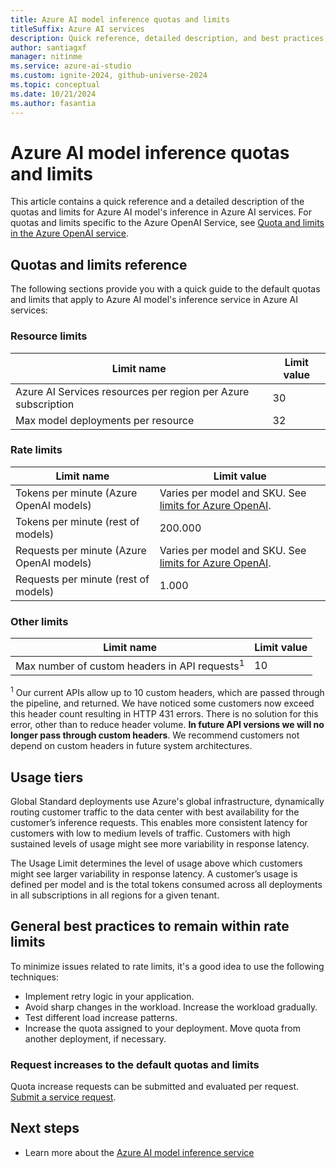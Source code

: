 ```yaml
---
title: Azure AI model inference quotas and limits
titleSuffix: Azure AI services
description: Quick reference, detailed description, and best practices on the quotas and limits for the Azure AI models service in Azure AI services.
author: santiagxf
manager: nitinme
ms.service: azure-ai-studio
ms.custom: ignite-2024, github-universe-2024
ms.topic: conceptual
ms.date: 10/21/2024
ms.author: fasantia
---
```


# Azure AI model inference quotas and limits

This article contains a quick reference and a detailed description of the quotas and limits for Azure AI model's inference in Azure AI services. For quotas and limits specific to the Azure OpenAI Service, see [Quota and limits in the Azure OpenAI service](../../../ai-services/openai/quotas-limits.md).

## Quotas and limits reference

The following sections provide you with a quick guide to the default quotas and limits that apply to Azure AI model's inference service in Azure AI services:

### Resource limits

| Limit name | Limit value |
|--|--|
| Azure AI Services resources per region per Azure subscription | 30 |
| Max model deployments per resource | 32 | 

### Rate limits

| Limit name | Limit value |
| ---------- | ----------- |
| Tokens per minute (Azure OpenAI models)   | Varies per model and SKU. See [limits for Azure OpenAI](../../../ai-services/openai/quotas-limits.md). |
| Tokens per minute (rest of models)        | 200.000 |
| Requests per minute (Azure OpenAI models) | Varies per model and SKU. See [limits for Azure OpenAI](../../../ai-services/openai/quotas-limits.md). |
| Requests per minute (rest of models)      | 1.000   |

### Other limits

| Limit name | Limit value |
|--|--|
| Max number of custom headers in API requests<sup>1</sup> | 10 |

<sup>1</sup> Our current APIs allow up to 10 custom headers, which are passed through the pipeline, and returned. We have noticed some customers now exceed this header count resulting in HTTP 431 errors. There is no solution for this error, other than to reduce header volume. **In future API versions we will no longer pass through custom headers**. We recommend customers not depend on custom headers in future system architectures.

## Usage tiers

Global Standard deployments use Azure's global infrastructure, dynamically routing customer traffic to the data center with best availability for the customer’s inference requests. This enables more consistent latency for customers with low to medium levels of traffic. Customers with high sustained levels of usage might see more variability in response latency.

The Usage Limit determines the level of usage above which customers might see larger variability in response latency. A customer’s usage is defined per model and is the total tokens consumed across all deployments in all subscriptions in all regions for a given tenant.

## General best practices to remain within rate limits

To minimize issues related to rate limits, it's a good idea to use the following techniques:

- Implement retry logic in your application.
- Avoid sharp changes in the workload. Increase the workload gradually.
- Test different load increase patterns.
- Increase the quota assigned to your deployment. Move quota from another deployment, if necessary.

### Request increases to the default quotas and limits

Quota increase requests can be submitted and evaluated per request. [Submit a service request](../../../ai-services/cognitive-services-support-options.md?context=/azure/ai-studio/context/context).

## Next steps

* Learn more about the [Azure AI model inference service](../model-inference.md)